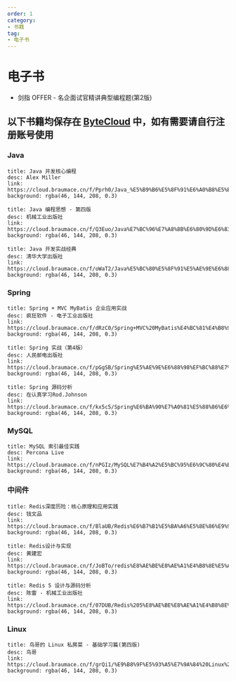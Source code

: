 ```yaml
---
order: 1
category: 
- 书籍
tag: 
- 电子书
---
```


# 电子书

- 剑指 OFFER - 名企面试官精讲典型编程题(第2版)

<!-- more -->

<PDF url="https://cloud.braumace.cn/f/855u3/%E5%89%91%E6%8C%87OFFER%20%20%E5%90%8D%E4%BC%81%E9%9D%A2%E8%AF%95%E5%AE%98%E7%B2%BE%E8%AE%B2%E5%85%B8%E5%9E%8B%E7%BC%96%E7%A8%8B%E9%A2%98%20%20%E7%AC%AC2%E7%89%88.pdf" />

## 以下书籍均保存在 [ByteCloud](https://cloud.braumace.cn) 中，如有需要请自行注册账号使用

### Java

```component VPCard
title: Java 并发核心编程
desc: Alex Miller
link: https://cloud.braumace.cn/f/Pprh0/Java_%E5%B9%B6%E5%8F%91%E6%A0%B8%E5%BF%83%E7%BC%96%E7%A8%8B.pdf
background: rgba(46, 144, 208, 0.3)
```

```component VPCard
title: Java 编程思想 - 第四版
desc: 机械工业出版社
link: https://cloud.braumace.cn/f/Q3Euo/Java%E7%BC%96%E7%A8%8B%E6%80%9D%E6%83%B3%E7%AC%AC%E5%9B%9B%E7%89%88%E5%AE%8C%E6%95%B4%E4%B8%AD%E6%96%87%E9%AB%98%E6%B8%85%E7%89%88.pdf
background: rgba(46, 144, 208, 0.3)
```

```component VPCard
title: Java 开发实战经典
desc: 清华大学出版社
link: https://cloud.braumace.cn/f/oWaT2/Java%E5%BC%80%E5%8F%91%E5%AE%9E%E6%88%98%E7%BB%8F%E5%85%B8.pdf
background: rgba(46, 144, 208, 0.3)
```

### Spring

```component VPCard
title: Spring + MVC MyBatis 企业应用实战
desc: 疯狂软件 - 电子工业出版社
link: https://cloud.braumace.cn/f/dRzC0/Spring+MVC%20MyBatis%E4%BC%81%E4%B8%9A%E5%BA%94%E7%94%A8%E5%AE%9E%E6%88%98.pdf
background: rgba(46, 144, 208, 0.3)
```

```component VPCard
title: Spring 实战（第4版）
desc: 人民邮电出版社
link: https://cloud.braumace.cn/f/pGgSB/Spring%E5%AE%9E%E6%88%98%EF%BC%88%E7%AC%AC4%E7%89%88%EF%BC%89.pdf
background: rgba(46, 144, 208, 0.3)
```

```component VPCard
title: Spring 源码分析
desc: 在认真学习Rod.Johnson
link: https://cloud.braumace.cn/f/kx5c5/Spring%E6%BA%90%E7%A0%81%E5%88%86%E6%9E%90.pdf
background: rgba(46, 144, 208, 0.3)
```

### MySQL

```component VPCard
title: MySQL 索引最佳实践
desc: Percona Live
link: https://cloud.braumace.cn/f/nPGIz/MySQL%E7%B4%A2%E5%BC%95%E6%9C%80%E4%BD%B3%E5%AE%9E%E8%B7%B5.pdf
background: rgba(46, 144, 208, 0.3)
```

### 中间件

```component VPCard
title: Redis深度历险：核心原理和应用实践
desc: 钱文品
link: https://cloud.braumace.cn/f/BlaUB/Redis%E6%B7%B1%E5%BA%A6%E5%8E%86%E9%99%A9%EF%BC%9A%E6%A0%B8%E5%BF%83%E5%8E%9F%E7%90%86%E5%92%8C%E5%BA%94%E7%94%A8%E5%AE%9E%E8%B7%B5.pdf
background: rgba(46, 144, 208, 0.3)
```

```component VPCard
title: Redis设计与实现
desc: 黄建宏
link: https://cloud.braumace.cn/f/JoBTo/redis%E8%AE%BE%E8%AE%A1%E4%B8%8E%E5%AE%9E%E7%8E%B0.pdf
background: rgba(46, 144, 208, 0.3)
```

```component VPCard
title: Redis 5 设计与源码分析
desc: 陈雷 - 机械工业出版社
link: https://cloud.braumace.cn/f/07DUB/Redis%205%E8%AE%BE%E8%AE%A1%E4%B8%8E%E6%BA%90%E7%A0%81%E5%88%86%E6%9E%90.pdf
background: rgba(46, 144, 208, 0.3)
```

### Linux

```component VPCard
title: 鸟哥的 Linux 私房菜 - 基础学习篇(第四版)
desc: 鸟哥
link: https://cloud.braumace.cn/f/grQi1/%E9%B8%9F%E5%93%A5%E7%9A%84%20Linux%20%E7%A7%81%E6%88%BF%E8%8F%9C%EF%BC%9A%E5%9F%BA%E7%A1%80%E5%AD%A6%E4%B9%A0%E7%AF%87%20%E7%AC%AC%E5%9B%9B%E7%89%88.epub
background: rgba(46, 144, 208, 0.3)
```
